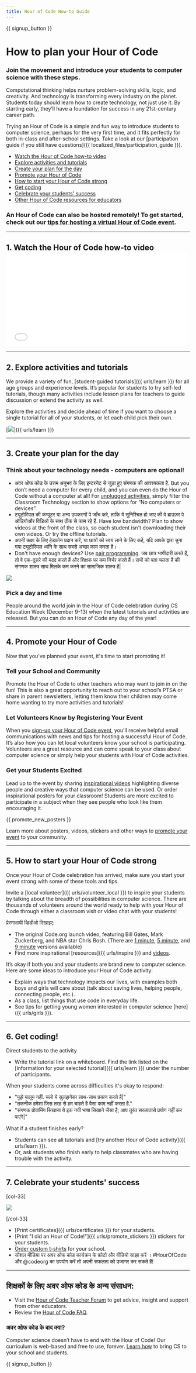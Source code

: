 ```yaml
---
title: Hour of Code How-to Guide
---
```


{{ signup_button }}

# How to plan your Hour of Code

### Join the movement and introduce your students to computer science with these steps.

Computational thinking helps nurture problem-solving skills, logic, and creativity. And technology is transforming every industry on the planet. Students today should learn how to create technology, not just use it. By starting early, they’ll have a foundation for success in any 21st-century career path.

Trying an Hour of Code is a simple and fun way to introduce students to computer science, perhaps for the very first time, and it fits perfectly for both in-class and after-school settings. Take a look at our [participation guide if you still have questions]({{ localized_files/participation_guide }}).

- [Watch the Hour of Code how-to video](#how-to-video)
- [Explore activities and tutorials](#explore-activities)
- [Create your plan for the day](#create-your-plan)
- [Promote your Hour of Code](#promote-your-hour)
- [How to start your Hour of Code strong](#how-to-start)
- [Get coding](#code)
- [Celebrate your students' success](#celebrate)
- [Other Hour of Code resources for educators](#other-resources)

### An Hour of Code can also be hosted remotely! To get started, check out our [tips for hosting a virtual Hour of Code event](https://hourofcode.com/us/how-to/virtual).

* * *

<a id="how-to-video"></a>

## 1. Watch the Hour of Code how-to video <iframe width="500" height="255" src="//www.youtube.com/embed/SrnvvWDm73k" frameborder="0" allowfullscreen mark="crwd-mark"></iframe> 

* * *

<a id="explore-activities"></a>

## 2. Explore activities and tutorials

We provide a variety of fun, [student-guided tutorials]({{ urls/learn }}) for all age groups and experience levels. It’s popular for students to try self-led tutorials, though many activities include lesson plans for teachers to guide discussion or extend the activity as well.

Explore the activities and decide ahead of time if you want to choose a single tutorial for all of your students, or let each child pick their own.

[![](/images/fit-600/tutorials.png)]({{ urls/learn }})

* * *

<a id="create-your-plan"></a>

## 3. Create your plan for the day

### Think about your technology needs - computers are optional!

- अवर ओफ कोड के उत्तम अनुभव के लिए इन्टरनेट से जुड़ा हुए संगणक की आवश्यकता है. But you don’t need a computer for every child, and you can even do the Hour of Code without a computer at all! For [unplugged activities](/learn), simply filter the Classroom Technology section to show options for “No computers or devices”.
- ट्यूटोरियल की कंप्यूटर या अन्य उपकरणों पे जाँच करे, ताकि ये सुनिश्चित हो जाए की वे ब्राउज़र पे ऑडियोऔर विडिओ के साथ ठीक से काम रहे हैं. Have low bandwidth? Plan to show videos at the front of the class, so each student isn't downloading their own videos. Or try the offline tutorials.
- अपनी कक्षा के लिए हेडफ़ोन प्रदान करें, या छात्रों को स्वयं लाने के लिए कहें, यदि आपके द्वारा चुना गया ट्यूटोरियल ध्वनि के साथ सबसे अच्छा काम करता है।
- Don't have enough devices? Use [pair programming](https://www.youtube.com/watch?v=vgkahOzFH2Q). जब छात्र भागीदारी करते हैं, तो वे एक-दूसरे की मदद करते हैं और शिक्षक पर कम निर्भर करते हैं। सभी को पता चलता है की संगणक शास्त्र साथ मिलके कम करने का सामाजिक शास्त्र है|

<img src="/images/fit-600/group_ipad.jpg" />

### Pick a day and time

People around the world join in the Hour of Code celebration during CS Education Week (December 9-13) when the latest tutorials and activities are released. But you can do an Hour of Code any day of the year!

* * *

<a id="promote-your-hour"></a>

## 4. Promote your Hour of Code

Now that you've planned your event, it's time to start promoting it!

### Tell your School and Community

Promote the Hour of Code to other teachers who may want to join in on the fun! This is also a great opportunity to reach out to your school’s PTSA or share in parent newsletters, letting them know their children may come home wanting to try more activities and tutorials!

### Let Volunteers Know by Registering Your Event

When you [sign-up your Hour of Code event](/), you’ll receive helpful email communications with news and tips for hosting a successful Hour of Code. It’s also how you can let local volunteers know your school is participating. Volunteers are a great resource and can come speak to your class about computer science or simply help your students with Hour of Code activities.

### Get your Students Excited

Lead up to the event by sharing [inspirational videos](/promote/resources) highlighting diverse people and creative ways that computer science can be used. Or order inspirational posters for your classroom! Students are more excited to participate in a subject when they see people who look like them encouraging it.

{{ promote_new_posters }}

Learn more about posters, videos, stickers and other ways to [promote your event](/promote/resources#posters) to your community.

* * *

<a id="how-to-start"></a>

## 5. How to start your Hour of Code strong

Once your Hour of Code celebration has arrived, make sure you start your event strong with some of these tools and tips.

Invite a [local volunteer]({{ urls/volunteer_local }}) to inspire your students by talking about the breadth of possibilities in computer science. There are thousands of volunteers around the world ready to help with your Hour of Code through either a classroom visit or video chat with your students!

प्रेरणादायी व्हिडीओ दिखाइए:

- The original Code.org launch video, featuring Bill Gates, Mark Zuckerberg, and NBA star Chris Bosh. (There are [1 minute](https://www.youtube.com/watch?v=qYZF6oIZtfc), [5 minute](https://www.youtube.com/watch?v=nKIu9yen5nc), and [9 minute](https://www.youtube.com/watch?v=dU1xS07N-FA) versions available)
- Find more inspirational [resources]({{ urls/inspire }}) and [videos](https://www.youtube.com/playlist?list=PLzdnOPI1iJNfpD8i4Sx7U0y2MccnrNZuP).

It’s okay if both you and your students are brand new to computer science. Here are some ideas to introduce your Hour of Code activity:

- Explain ways that technology impacts our lives, with examples both boys and girls will care about (talk about saving lives, helping people, connecting people, etc.).
- As a class, list things that use code in everyday life.
- See tips for getting young women interested in computer science [here]({{ urls/girls }}).

* * *

<a id="code"></a>

## 6. Get coding!

Direct students to the activity

- Write the tutorial link on a whiteboard. Find the link listed on the [information for your selected tutorial]({{ urls/learn }}) under the number of participants.

When your students come across difficulties it's okay to respond:

- "मुझे मालूम नहीं. चलो ये सुलझनेका साथ-साथ प्रयत्न करते है|"
- "तकनीक हमेशा जिस तरह से हम चाहते है वैसा काम नहीं करता है."
- "संगणक प्रोग्रामिंग सिखाना ये इक नयी भाषा सिखाने जैसा है; आप तुरंत सरलातासे प्रयोग नहीं कर पाएंगे|"

What if a student finishes early?

- Students can see all tutorials and [try another Hour of Code activity]({{ urls/learn }}).
- Or, ask students who finish early to help classmates who are having trouble with the activity.

* * *

<a id="celebrate"></a>

## 7. Celebrate your students' success

[col-33]

![](/images/fit-600/boy-certificate.jpg)

[/col-33]

- [Print certificates]({{ urls/certificates }}) for your students.
- [Print "I did an Hour of Code!"]({{ urls/promote_stickers }}) stickers for your students.
- [Order custom t-shirts](http://blog.code.org/post/132608499493/hour-of-code-shirts-and-more) for your school.
- सोशल मीडिया पर अवर ओफ कोड कार्यक्रम के फ़ोटो और वीडियो साझा करें । #HourOfCode और @codeorg का उपयोग करें तो अपनी सफलता को उजागर कर सकते हैं!

* * *

<a id="other-resources"></a>

## शिक्षकों के लिए अवर ओफ कोड के अन्य संसाधन:

- Visit the [Hour of Code Teacher Forum](http://forum.code.org/c/plc/hour-of-code) to get advice, insight and support from other educators.
- Review the [Hour of Code FAQ](https://support.code.org/hc/en-us/categories/200147083-Hour-of-Code).

### अवर ओफ कोड के बाद क्या?

Computer science doesn’t have to end with the Hour of Code! Our curriculum is web-based and free to use, forever. [Learn how](/beyond) to bring CS to your school and students.

{{ signup_button }}